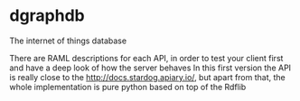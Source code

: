 dgraphdb
========

The internet of things database 


There are RAML descriptions for each API, in order to test your client first and have a deep look of how the server behaves
In this first version the API is really close to the http://docs.stardog.apiary.io/, but apart from that, the whole implementation is
pure python based on top of the Rdflib